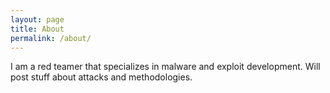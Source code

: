 ```yaml
---
layout: page
title: About
permalink: /about/
---
```


I am a red teamer that specializes in malware and exploit development. Will post stuff about attacks and methodologies. 